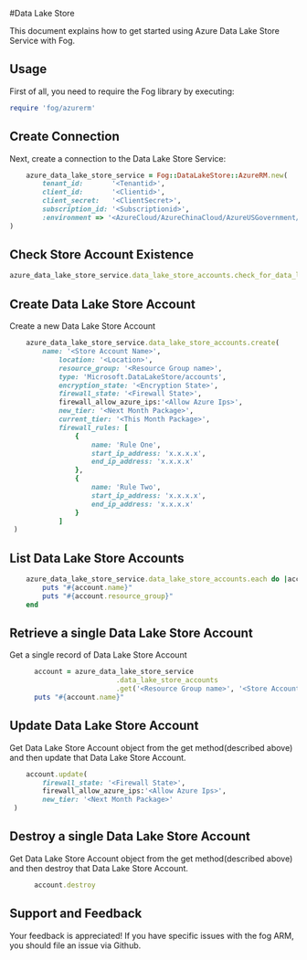 #Data Lake Store

This document explains how to get started using Azure Data Lake Store Service with Fog.

## Usage

First of all, you need to require the Fog library by executing:

```ruby
require 'fog/azurerm'
```

## Create Connection

Next, create a connection to the Data Lake Store Service:

```ruby
    azure_data_lake_store_service = Fog::DataLakeStore::AzureRM.new(
        tenant_id:       '<Tenantid>',                                                    # Tenant id of Azure Active Directory Application
        client_id:       '<Clientid>',                                                    # Client id of Azure Active Directory Application
        client_secret:   '<ClientSecret>',                                                # Client Secret of Azure Active Directory Application
        subscription_id: '<Subscriptionid>',                                              # Subscription id of an Azure Account
        :environment => '<AzureCloud/AzureChinaCloud/AzureUSGovernment/AzureGermanCloud>' # Azure cloud environment. Default is AzureCloud.
)
```

## Check Store Account Existence

```ruby
azure_data_lake_store_service.data_lake_store_accounts.check_for_data_lake_store_account(<Resource Group name>, <Zone name>)
```

## Create Data Lake Store Account

Create a new Data Lake Store Account

```ruby
    azure_data_lake_store_service.data_lake_store_accounts.create(
        name: '<Store Account Name>',
            location: '<Location>',
            resource_group: '<Resource Group name>',
            type: 'Microsoft.DataLakeStore/accounts',
            encryption_state: '<Encryption State>',
            firewall_state: '<Firewall State>',
            firewall_allow_azure_ips:'<Allow Azure Ips>',
            new_tier: '<Next Month Package>',
            current_tier: '<This Month Package>',
            firewall_rules: [
                {
                    name: 'Rule One',
                    start_ip_address: 'x.x.x.x',
                    end_ip_address: 'x.x.x.x'
                },
                {
                    name: 'Rule Two',
                    start_ip_address: 'x.x.x.x',
                    end_ip_address: 'x.x.x.x'
                }
            ]
 )
```

## List Data Lake Store Accounts

```ruby
    azure_data_lake_store_service.data_lake_store_accounts.each do |account|
        puts "#{account.name}"
        puts "#{account.resource_group}"
    end
```

## Retrieve a single Data Lake Store Account

Get a single record of Data Lake Store Account

```ruby
      account = azure_data_lake_store_service
                          .data_lake_store_accounts
                          .get('<Resource Group name>', '<Store Account name>')
      puts "#{account.name}"
```

## Update Data Lake Store Account

Get Data Lake Store Account object from the get method(described above) and then update that Data Lake Store Account.

```ruby
    account.update(
        firewall_state: '<Firewall State>',
        firewall_allow_azure_ips:'<Allow Azure Ips>',
        new_tier: '<Next Month Package>'
 )
```

## Destroy a single Data Lake Store Account

Get Data Lake Store Account object from the get method(described above) and then destroy that Data Lake Store Account.

```ruby
      account.destroy
```

## Support and Feedback
Your feedback is appreciated! If you have specific issues with the fog ARM, you should file an issue via Github.
